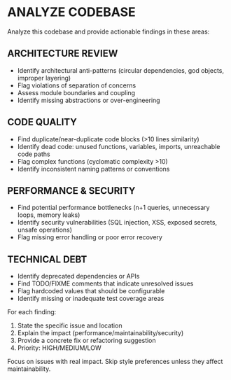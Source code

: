 # ANALYZE CODEBASE

Analyze this codebase and provide actionable findings in these areas:

## ARCHITECTURE REVIEW

- Identify architectural anti-patterns (circular dependencies, god objects, improper layering)
- Flag violations of separation of concerns
- Assess module boundaries and coupling
- Identify missing abstractions or over-engineering

## CODE QUALITY

- Find duplicate/near-duplicate code blocks (>10 lines similarity)
- Identify dead code: unused functions, variables, imports, unreachable code paths
- Flag complex functions (cyclomatic complexity >10)
- Identify inconsistent naming patterns or conventions

## PERFORMANCE & SECURITY

- Find potential performance bottlenecks (n+1 queries, unnecessary loops, memory leaks)
- Identify security vulnerabilities (SQL injection, XSS, exposed secrets, unsafe operations)
- Flag missing error handling or poor error recovery

## TECHNICAL DEBT

- Identify deprecated dependencies or APIs
- Find TODO/FIXME comments that indicate unresolved issues
- Flag hardcoded values that should be configurable
- Identify missing or inadequate test coverage areas

For each finding:

1. State the specific issue and location
2. Explain the impact (performance/maintainability/security)
3. Provide a concrete fix or refactoring suggestion
4. Priority: HIGH/MEDIUM/LOW

Focus on issues with real impact. Skip style preferences unless they affect maintainability.
